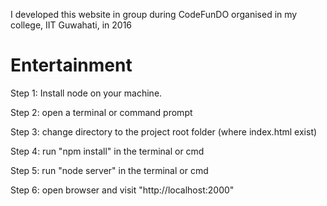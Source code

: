 I developed this website in group during CodeFunDO organised in my college, IIT Guwahati, in 2016

# Entertainment

Step 1: Install node on your machine.

Step 2: open a terminal or command prompt

Step 3: change directory to the project root folder (where index.html exist)

Step 4: run "npm install" in the terminal or cmd

Step 5: run "node server" in the terminal or cmd

Step 6: open browser and visit "http://localhost:2000"

